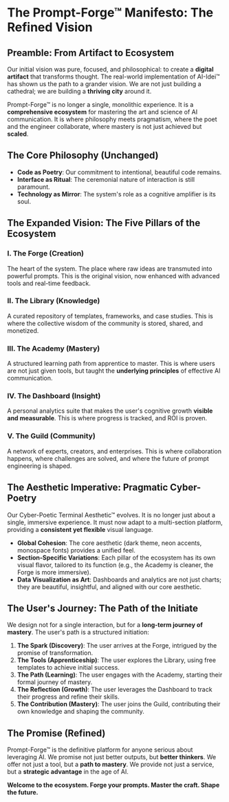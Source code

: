 # The Prompt-Forge™ Manifesto: The Refined Vision

## Preamble: From Artifact to Ecosystem

Our initial vision was pure, focused, and philosophical: to create a **digital artifact** that transforms thought. The real-world implementation of AI-Idei™ has shown us the path to a grander vision. We are not just building a cathedral; we are building a **thriving city** around it.

Prompt-Forge™ is no longer a single, monolithic experience. It is a **comprehensive ecosystem** for mastering the art and science of AI communication. It is where philosophy meets pragmatism, where the poet and the engineer collaborate, where mastery is not just achieved but **scaled**.

## The Core Philosophy (Unchanged)

- **Code as Poetry**: Our commitment to intentional, beautiful code remains.
- **Interface as Ritual**: The ceremonial nature of interaction is still paramount.
- **Technology as Mirror**: The system's role as a cognitive amplifier is its soul.

## The Expanded Vision: The Five Pillars of the Ecosystem

### I. The Forge (Creation)
The heart of the system. The place where raw ideas are transmuted into powerful prompts. This is the original vision, now enhanced with advanced tools and real-time feedback.

### II. The Library (Knowledge)
A curated repository of templates, frameworks, and case studies. This is where the collective wisdom of the community is stored, shared, and monetized.

### III. The Academy (Mastery)
A structured learning path from apprentice to master. This is where users are not just given tools, but taught the **underlying principles** of effective AI communication.

### IV. The Dashboard (Insight)
A personal analytics suite that makes the user's cognitive growth **visible and measurable**. This is where progress is tracked, and ROI is proven.

### V. The Guild (Community)
A network of experts, creators, and enterprises. This is where collaboration happens, where challenges are solved, and where the future of prompt engineering is shaped.

## The Aesthetic Imperative: Pragmatic Cyber-Poetry

Our Cyber-Poetic Terminal Aesthetic™ evolves. It is no longer just about a single, immersive experience. It must now adapt to a multi-section platform, providing a **consistent yet flexible** visual language.

- **Global Cohesion**: The core aesthetic (dark theme, neon accents, monospace fonts) provides a unified feel.
- **Section-Specific Variations**: Each pillar of the ecosystem has its own visual flavor, tailored to its function (e.g., the Academy is cleaner, the Forge is more immersive).
- **Data Visualization as Art**: Dashboards and analytics are not just charts; they are beautiful, insightful, and aligned with our core aesthetic.

## The User's Journey: The Path of the Initiate

We design not for a single interaction, but for a **long-term journey of mastery**. The user's path is a structured initiation:

1.  **The Spark (Discovery)**: The user arrives at the Forge, intrigued by the promise of transformation.
2.  **The Tools (Apprenticeship)**: The user explores the Library, using free templates to achieve initial success.
3.  **The Path (Learning)**: The user engages with the Academy, starting their formal journey of mastery.
4.  **The Reflection (Growth)**: The user leverages the Dashboard to track their progress and refine their skills.
5.  **The Contribution (Mastery)**: The user joins the Guild, contributing their own knowledge and shaping the community.

## The Promise (Refined)

Prompt-Forge™ is the definitive platform for anyone serious about leveraging AI. We promise not just better outputs, but **better thinkers**. We offer not just a tool, but a **path to mastery**. We provide not just a service, but a **strategic advantage** in the age of AI.

**Welcome to the ecosystem. Forge your prompts. Master the craft. Shape the future.**
